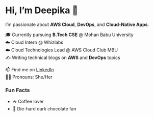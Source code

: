# Hi, I’m Deepika 👋

I’m passionate about **AWS Cloud**, **DevOps**, and **Cloud-Native Apps**.

🎓 Currently pursuing **B.Tech CSE** @ Mohan Babu University  
☁️ Cloud Intern @ Whizlabs  
☁️ Cloud Technologies Lead @ AWS Cloud Club MBU  
✍️ Writing technical blogs on **AWS** and **DevOps** topics  

📫 Find me on [LinkedIn](https://www.linkedin.com/in/deepikadabbugunta/)  
👩‍💻 Pronouns: She/Her

### Fun Facts
- ☕️ Coffee lover  
- 🍫 Die-hard dark chocolate fan
